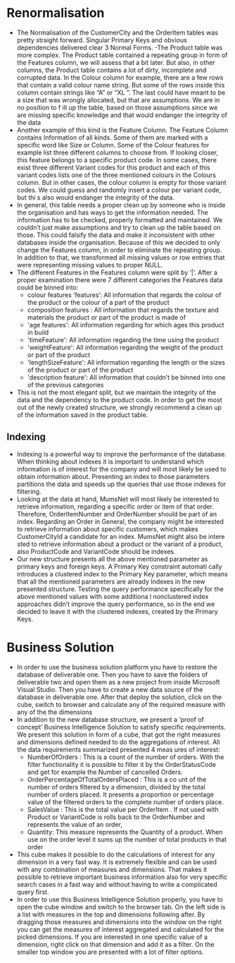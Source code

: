 # Renormalisation
- The Normalisation of the CustomerCity and the OrderItem tables was pretty straight forward.
Singular Primary Keys and obvious dependencies delivered clear 3 Normal Forms.
-The Product table was more
complex. The Product table contained a repeating group in form of the
Features column, we will assess that a bit later.
But
also, in other columns, the Product table contains a lot of dirty, incomplete and corrupted data.
In the Colour column for example,
there are a few rows that contain a valid colour name string. But
some of the rows inside this column contain strings like “A” or ”XL ”. The last could have meant to
be a size that was wrongly allocated, but that are assumptions. We are in no position to f ill up the
table, based on those assumptions since we are missing specific knowledge and that would
endanger the integrity of the data
- Another example of this kind is the Feature Column. The Feature Column contains Information of
all kinds. Some of them are marked with a specific word like Size or Column. Some of the Colour
features for example list three different columns to choose from. If looking closer, this feature
belongs to a specific product code. In some cases, there exist three different Variant codes for this
product and each of this variant codes lists one of the three mentioned colours in the Colours
column. But in other cases, the colour column is empty for those variant codes. We could guess and
randomly insert a colour per variant code, but thi s also would endanger the integrity of the data.
- In general, this table needs a proper clean up by someone who is inside the organisation and has
ways to get the information needed. The information has to be checked, properly formatted and
maintained. We couldn’t just make assumptions and try to clean up the table based on those. This
could falsify the data and make it inconsistent with other databases inside the organisation.
Because of this we decided to only change the Features column, in order to eliminate the repeating
group. In addition to that, we transformed all missing values or row entries that were representing
missing values to proper NULL.
- The different Features in the Features column were
split by ‘|’. After a proper examination there
were 7 different categories the Features data could be binned into:
    - colour features ’features’: All information that regards the colour of the product or the colour of a
part of the product
    - composition features : All information that regards the texture and materials the product or
part of the product is made of
    - 'age features': All information regarding for which ages this product in build
    - 'timeFeature': All information regarding the time using the product
    - 'weightFeature': All information regarding the weight of the product or part of the product
    - 'lengthSizeFeature': All information regarding the length or the sizes of the product or part
of the product
    - 'description feature': All information that couldn’t be binned into one of the previous categories
- This is not the most elegant split, but we maintain the integrity of the data and the dependency to
the product code.
In order to get the most out of the newly created structure, we strongly recommend a clean up of the
information saved in the product table.
## Indexing
- Indexing is a powerful way to improve the performance of the database. When thinking about
indexes it is important to understand which information is of interest for the company and will most
likely be used to obtain information about.
Presenting an index
to those parameters partitions the data and speeds up the queries that use those
indexes for filtering.
- Looking at the data at hand, MumsNet will most likely be interested to retrieve information,
regarding a specific order or item of that order. Therefore, OrderItemNumber and OrderNumber
should be part of an index. Regarding an Order in General, the company might be interested to
retrieve information about specific customers, which makes CustomerCityId a candidate for an
index. MumsNet might also be intere sted to retrieve information about a product or the variant of a
product, also ProductCode and VariantCode should be indexes.
- Our new structure presents all the above mentioned parameter as primary keys and foreign keys.
A Primary Key constraint automati cally introduces a clustered index to the Primary Key parameter,
which means that all the mentioned parameters are already Indexes in the new presented structure.
Testing the query performance specifically for the above mentioned values with some additiona l
nonclustered index approaches didn’t improve the query performance, so in the end we decided to
leave it with the clustered indexes, created by the Primary Keys.

# Business Solution
- In order to use the
business solution platform you have to restore the database of deliverable one.
Then you have to save the folders of deliverable two and open them as a new project from inside
Microsoft Visual Studio. Then you have to create a new data source of the database in deliverable
one. After that deploy the solution, click on the cube, switch to browser and calculate any of the
required measure with any of the the dimensions
- In addition to the new database structure, we present a ‘proof of concept’
Business Intelligence
Solution to satisfy specific requirements.
We present this solution in form of a cube, that got the right measures and dimensions defined
needed to do the aggregations of interest.
All the data requirements summarized presented 4 meas
ures of interest:
    - NumberOfOrders : This is a count of the number of orders. With the filter functionality it is
possible to filter it by the OrderStatusCode and get for example the Number of cancelled
Orders.
    - OrderPercentageOfTotalOrdersPlaced : This is a co unt of the number of orders filtered by
a dimension, divided by the total number of orders placed. It presents a proportion or
percentage value of the filtered orders to the complete number of orders place.
    - SalesValue : This is the total value per OrderItem . If not used with Product or VariantCode is
rolls back to the OrderNumber and represents the value of an order,
    - Quantity: This measure represents the Quantity of a product. When use on the order level it
sums up the number of total products in that order
- This cube makes it possible to do the calculations of interest for any dimension in a very fast way. It
is extremely flexible and can be used with any combination of measures and dimensions. That
makes it possible to retrieve important business information also for very specific search cases in a
fast way and without having to write a complicated query first.
- In order to use this Business Intelligence Solution properly, you have to open the cube window and
switch to the browser tab. On the left side is a list with measures in the top and dimensions
following after. By dragging those measures and dimensions into the window on the right you can
get the measures of interest aggregated and calculated for the picked dimensions. If you are
interested in one specific value of a dimension, right click on that dimension and add it as a filter.
On the smaller top window you are presented with a lot of filter options.